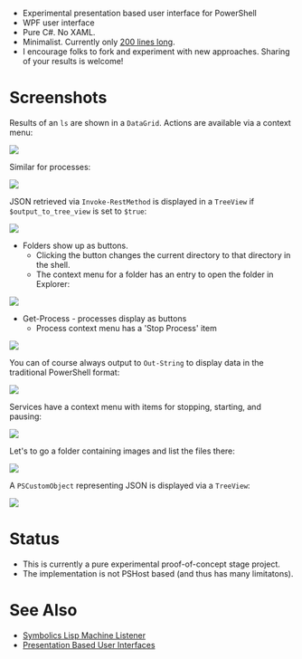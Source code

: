 
* Experimental presentation based user interface for PowerShell
* WPF user interface
* Pure C#. No XAML.
* Minimalist. Currently only [200 lines long](https://github.com/dharmatech/PsReplWpf/blob/master/PsReplWpfTextBlock/MainWindow.cs).
* I encourage folks to fork and experiment with new approaches. Sharing of your results is welcome!

# Screenshots

Results of an `ls` are shown in a `DataGrid`. Actions are available via a context menu:

![](https://i.imgur.com/ddoUoet.gif)

Similar for processes:

![](https://i.imgur.com/n9qugOL.gif)

JSON retrieved via `Invoke-RestMethod` is displayed in a `TreeView` if `$output_to_tree_view` is set to `$true`:

![](https://i.imgur.com/uJAHBqO.gif)

* Folders show up as buttons.
    - Clicking the button changes the current directory to that directory in the shell.
    - The context menu for a folder has an entry to open the folder in Explorer:

![](https://i.imgur.com/gGrLvhL.png)

* Get-Process - processes display as buttons
    - Process context menu has a 'Stop Process' item

![](https://i.imgur.com/Eed010C.png)

You can of course always output to `Out-String` to display data in the traditional PowerShell format:

![](https://i.imgur.com/YL6g9X0.png)

Services have a context menu with items for stopping, starting, and pausing:

![](https://i.imgur.com/4Yr6E9l.png)

Let's to go a folder containing images and list the files there:

![](https://i.imgur.com/l7KWzz2.png)

A `PSCustomObject` representing JSON is displayed via a `TreeView`:

![](https://i.imgur.com/kmV1rnq.png)

# Status

* This is currently a pure experimental proof-of-concept stage project.
* The implementation is not PSHost based (and thus has many limitatons).

# See Also

* [Symbolics Lisp Machine Listener](https://youtu.be/o4-YnLpLgtk)
* [Presentation Based User Interfaces](https://dspace.mit.edu/handle/1721.1/41161)
